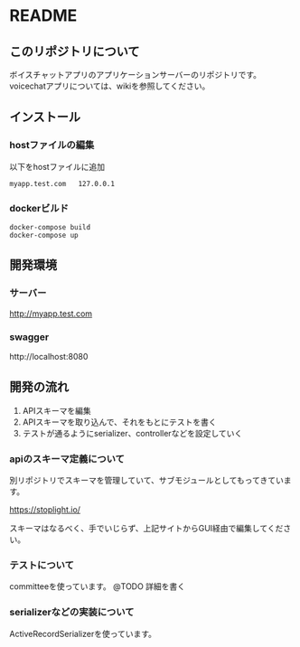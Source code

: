# README

## このリポジトリについて
ボイスチャットアプリのアプリケーションサーバーのリポジトリです。
voicechatアプリについては、wikiを参照してください。

## インストール
### hostファイルの編集
以下をhostファイルに追加
```
myapp.test.com   127.0.0.1
```

### dockerビルド
```
docker-compose build
docker-compose up
```

## 開発環境
### サーバー
http://myapp.test.com
### swagger
http://localhost:8080

## 開発の流れ
1. APIスキーマを編集
2. APIスキーマを取り込んで、それをもとにテストを書く
3. テストが通るようにserializer、controllerなどを設定していく

### apiのスキーマ定義について
別リポジトリでスキーマを管理していて、サブモジュールとしてもってきています。

https://stoplight.io/

スキーマはなるべく、手でいじらず、上記サイトからGUI経由で編集してください。

### テストについて
committeeを使っています。
@TODO 詳細を書く

### serializerなどの実装について
ActiveRecordSerializerを使っています。
